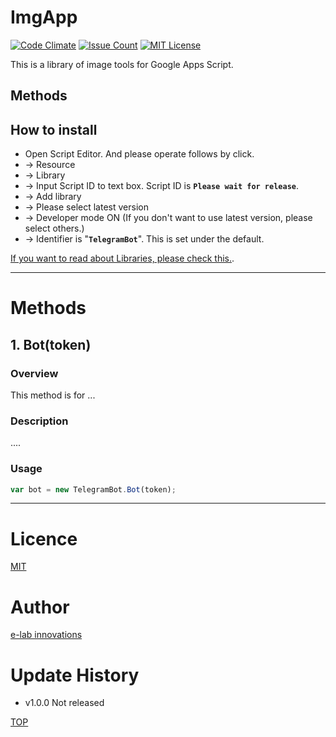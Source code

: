 <a name="top"></a>

# ImgApp

[![Code Climate](https://codeclimate.com/github/tanaikech/ImgApp/badges/gpa.svg)](https://codeclimate.com/github/tanaikech/ImgApp)
[![Issue Count](https://codeclimate.com/github/tanaikech/ImgApp/badges/issue_count.svg)](https://codeclimate.com/github/tanaikech/ImgApp)
[![MIT License](http://img.shields.io/badge/license-MIT-blue.svg?style=flat)](LICENCE)

This is a library of image tools for Google Apps Script.

## Methods


## How to install

- Open Script Editor. And please operate follows by click.
- -> Resource
- -> Library
- -> Input Script ID to text box. Script ID is **`Please wait for release`**.
- -> Add library
- -> Please select latest version
- -> Developer mode ON (If you don't want to use latest version, please select others.)
- -> Identifier is "**`TelegramBot`**". This is set under the default.

[If you want to read about Libraries, please check this.](https://developers.google.com/apps-script/guide_libraries).

---

# Methods

<a name="getsize"></a>

## 1. Bot(token)

### Overview

This method is for ...

### Description

....

### Usage

```javascript
var bot = new TelegramBot.Bot(token);
```
---

<a name="licence"></a>

# Licence

[MIT](LICENCE)

<a name="author"></a>

# Author

[e-lab innovations](https://elabins.com)

# Update History

- v1.0.0 Not released

[TOP](#top)
